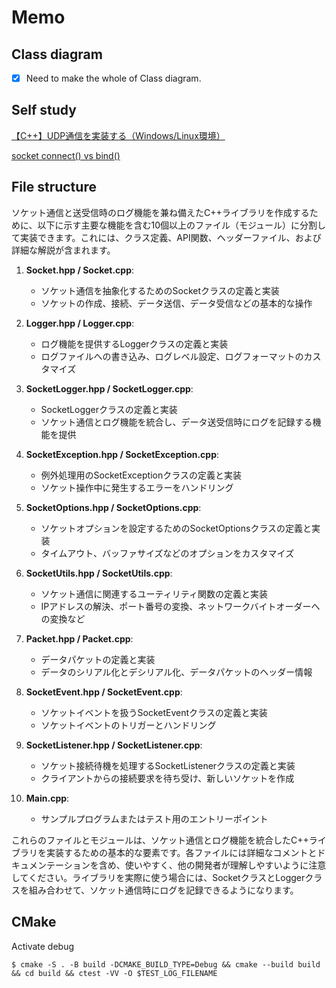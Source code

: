 # Memo

## Class diagram

- [x] Need to make the whole of Class diagram.

## Self study

[【C++】UDP通信を実装する（Windows/Linux環境）](https://shizenkarasuzon.hatenablog.com/entry/2020/06/25/150229)

[socket connect() vs bind()](https://stackoverflow.com/questions/27014955/socket-connect-vs-bind)

## File structure

ソケット通信と送受信時のログ機能を兼ね備えたC++ライブラリを作成するために、以下に示す主要な機能を含む10個以上のファイル（モジュール）に分割して実装できます。これには、クラス定義、API関数、ヘッダーファイル、および詳細な解説が含まれます。

1. **Socket.hpp / Socket.cpp**:
   - ソケット通信を抽象化するためのSocketクラスの定義と実装
   - ソケットの作成、接続、データ送信、データ受信などの基本的な操作

2. **Logger.hpp / Logger.cpp**:
   - ログ機能を提供するLoggerクラスの定義と実装
   - ログファイルへの書き込み、ログレベル設定、ログフォーマットのカスタマイズ

3. **SocketLogger.hpp / SocketLogger.cpp**:
   - SocketLoggerクラスの定義と実装
   - ソケット通信とログ機能を統合し、データ送受信時にログを記録する機能を提供

4. **SocketException.hpp / SocketException.cpp**:
   - 例外処理用のSocketExceptionクラスの定義と実装
   - ソケット操作中に発生するエラーをハンドリング

5. **SocketOptions.hpp / SocketOptions.cpp**:
   - ソケットオプションを設定するためのSocketOptionsクラスの定義と実装
   - タイムアウト、バッファサイズなどのオプションをカスタマイズ

6. **SocketUtils.hpp / SocketUtils.cpp**:
   - ソケット通信に関連するユーティリティ関数の定義と実装
   - IPアドレスの解決、ポート番号の変換、ネットワークバイトオーダーへの変換など

7. **Packet.hpp / Packet.cpp**:
   - データパケットの定義と実装
   - データのシリアル化とデシリアル化、データパケットのヘッダー情報

8. **SocketEvent.hpp / SocketEvent.cpp**:
   - ソケットイベントを扱うSocketEventクラスの定義と実装
   - ソケットイベントのトリガーとハンドリング

9. **SocketListener.hpp / SocketListener.cpp**:
   - ソケット接続待機を処理するSocketListenerクラスの定義と実装
   - クライアントからの接続要求を待ち受け、新しいソケットを作成

10. **Main.cpp**:
    - サンプルプログラムまたはテスト用のエントリーポイント

これらのファイルとモジュールは、ソケット通信とログ機能を統合したC++ライブラリを実装するための基本的な要素です。各ファイルには詳細なコメントとドキュメンテーションを含め、使いやすく、他の開発者が理解しやすいように注意してください。ライブラリを実際に使う場合には、SocketクラスとLoggerクラスを組み合わせて、ソケット通信時にログを記録できるようになります。

## CMake

Activate debug

```console
$ cmake -S . -B build -DCMAKE_BUILD_TYPE=Debug && cmake --build build && cd build && ctest -VV -O $TEST_LOG_FILENAME
```
